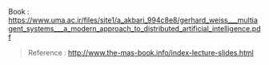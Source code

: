 Book : https://www.uma.ac.ir/files/site1/a_akbari_994c8e8/gerhard_weiss___multiagent_systems___a_modern_approach_to_distributed_artificial_intelligence.pdf
>
>Reference : http://www.the-mas-book.info/index-lecture-slides.html

